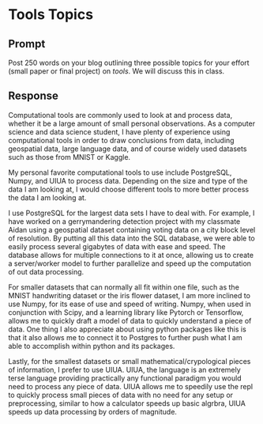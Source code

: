 # Tools Topics

## Prompt

Post 250 words on your blog outlining three possible topics for your effort (small paper or final project) on _tools_. We will discuss this in class.

## Response

Computational tools are commonly used to look at and process data, whether it be a large amount of small personal observations. As a computer science and data science student, I have plenty of experience using computational tools in order to draw conclusions from data, including geospatial data, large language data, and of course widely used datasets such as those from MNIST or Kaggle.

My personal favorite computational tools to use include PostgreSQL, Numpy, and UIUA to process data. Depending on the size and type of the data I am looking at, I would choose different tools to more better process the data I am looking at.

I use PostgreSQL for the largest data sets I have to deal with. For example, I have worked on a gerrymandering detection project with my classmate Aidan using a geospatial dataset containing voting data on a city block level of resolution. By putting all this data into the SQL database, we were able to easily process several gigabytes of data with ease and speed. The database allows for multiple connections to it at once, allowing us to create a server/worker model to further parallelize and speed up the computation of out data processing.

For smaller datasets that can normally all fit within one file, such as the MNIST handwriting dataset or the iris flower dataset, I am more inclined to use Numpy, for its ease of use and speed of writing. Numpy, when used in conjunction with Scipy, and a learning library like Pytorch or Tensorflow, allows me to quickly draft a model of data to quickly understand a piece of data. One thing I also appreciate about using python packages like this is that it also allows me to connect it to Postgres to further push what I am able to accomplish within python and its packages.

Lastly, for the smallest datasets or small mathematical/crypological pieces of information, I prefer to use UIUA. UIUA, the language is an extremely terse language providing practically any functional paradigm you would need to process any piece of data. UIUA allows me to speedily use the repl to quickly process small pieces of data with no need for any setup or preprocessing, similar to how a calculator speeds up basic algrbra, UIUA speeds up data processing by orders of magnitude.